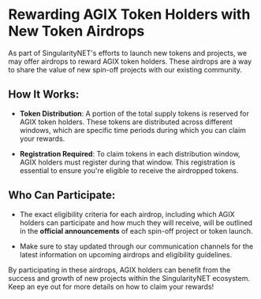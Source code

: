 # Rewarding AGIX Token Holders with New Token Airdrops
As part of SingularityNET's efforts to launch new tokens and projects, we may offer airdrops to reward AGIX token holders. These airdrops are a way to share the value of new spin-off projects with our existing community.

## How It Works:
* **Token Distribution**: A portion of the total supply tokens is reserved for AGIX token holders. These tokens are distributed across different windows, which are specific time periods during which you can claim your rewards.

* **Registration Required**: To claim tokens in each distribution window, AGIX holders must register during that window. This registration is essential to ensure you're eligible to receive the airdropped tokens.

## Who Can Participate:
* The exact eligibility criteria for each airdrop, including which AGIX holders can participate and how much they will receive, will be outlined in the **official announcements** of each spin-off project or token launch.

* Make sure to stay updated through our communication channels for the latest information on upcoming airdrops and eligibility guidelines.

By participating in these airdrops, AGIX holders can benefit from the success and growth of new projects within the SingularityNET ecosystem. Keep an eye out for more details on how to claim your rewards!